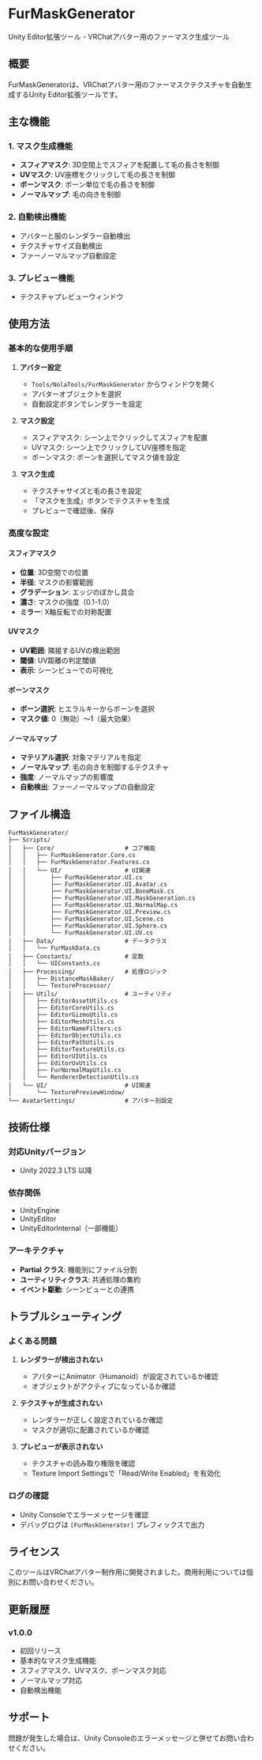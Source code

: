 # FurMaskGenerator

Unity Editor拡張ツール - VRChatアバター用のファーマスク生成ツール

## 概要

FurMaskGeneratorは、VRChatアバター用のファーマスクテクスチャを自動生成するUnity Editor拡張ツールです。

## 主な機能

### 1. マスク生成機能
- **スフィアマスク**: 3D空間上でスフィアを配置して毛の長さを制御
- **UVマスク**: UV座標をクリックして毛の長さを制御
- **ボーンマスク**: ボーン単位で毛の長さを制御
- **ノーマルマップ**: 毛の向きを制御

### 2. 自動検出機能
- アバターと服のレンダラー自動検出
- テクスチャサイズ自動検出
- ファーノーマルマップ自動設定

### 3. プレビュー機能
- テクスチャプレビューウィンドウ

## 使用方法

### 基本的な使用手順

1. **アバター設定**
   - `Tools/NolaTools/FurMaskGenerator` からウィンドウを開く
   - アバターオブジェクトを選択
   - 自動設定ボタンでレンダラーを設定

2. **マスク設定**
   - スフィアマスク: シーン上でクリックしてスフィアを配置
   - UVマスク: シーン上でクリックしてUV座標を指定
   - ボーンマスク: ボーンを選択してマスク値を設定

3. **マスク生成**
   - テクスチャサイズと毛の長さを設定
   - 「マスクを生成」ボタンでテクスチャを生成
   - プレビューで確認後、保存

### 高度な設定

#### スフィアマスク
- **位置**: 3D空間での位置
- **半径**: マスクの影響範囲
- **グラデーション**: エッジのぼかし具合
- **濃さ**: マスクの強度（0.1-1.0）
- **ミラー**: X軸反転での対称配置

#### UVマスク
- **UV範囲**: 隣接するUVの検出範囲
- **閾値**: UV距離の判定閾値
- **表示**: シーンビューでの可視化

#### ボーンマスク
- **ボーン選択**: ヒエラルキーからボーンを選択
- **マスク値**: 0（無効）〜1（最大効果）

#### ノーマルマップ
- **マテリアル選択**: 対象マテリアルを指定
- **ノーマルマップ**: 毛の向きを制御するテクスチャ
- **強度**: ノーマルマップの影響度
- **自動検出**: ファーノーマルマップの自動設定

## ファイル構造

```
FurMaskGenerator/
├── Scripts/
│   ├── Core/                    # コア機能
│   │   ├── FurMaskGenerator.Core.cs
│   │   ├── FurMaskGenerator.Features.cs
│   │   └── UI/                  # UI関連
│   │       ├── FurMaskGenerator.UI.cs
│   │       ├── FurMaskGenerator.UI.Avatar.cs
│   │       ├── FurMaskGenerator.UI.BoneMask.cs
│   │       ├── FurMaskGenerator.UI.MaskGeneration.cs
│   │       ├── FurMaskGenerator.UI.NormalMap.cs
│   │       ├── FurMaskGenerator.UI.Preview.cs
│   │       ├── FurMaskGenerator.UI.Scene.cs
│   │       ├── FurMaskGenerator.UI.Sphere.cs
│   │       └── FurMaskGenerator.UI.UV.cs
│   ├── Data/                    # データクラス
│   │   └── FurMaskData.cs
│   ├── Constants/               # 定数
│   │   └── UIConstants.cs
│   ├── Processing/              # 処理ロジック
│   │   ├── DistanceMaskBaker/
│   │   └── TextureProcessor/
│   ├── Utils/                   # ユーティリティ
│   │   ├── EditorAssetUtils.cs
│   │   ├── EditorCoreUtils.cs
│   │   ├── EditorGizmoUtils.cs
│   │   ├── EditorMeshUtils.cs
│   │   ├── EditorNameFilters.cs
│   │   ├── EditorObjectUtils.cs
│   │   ├── EditorPathUtils.cs
│   │   ├── EditorTextureUtils.cs
│   │   ├── EditorUIUtils.cs
│   │   ├── EditorUvUtils.cs
│   │   ├── FurNormalMapUtils.cs
│   │   └── RendererDetectionUtils.cs
│   └── UI/                      # UI関連
│       └── TexturePreviewWindow/
└── AvatarSettings/              # アバター別設定
```

## 技術仕様

### 対応Unityバージョン
- Unity 2022.3 LTS 以降

### 依存関係
- UnityEngine
- UnityEditor
- UnityEditorInternal（一部機能）

### アーキテクチャ
- **Partial クラス**: 機能別にファイル分割
- **ユーティリティクラス**: 共通処理の集約
- **イベント駆動**: シーンビューとの連携

## トラブルシューティング

### よくある問題

1. **レンダラーが検出されない**
   - アバターにAnimator（Humanoid）が設定されているか確認
   - オブジェクトがアクティブになっているか確認

2. **テクスチャが生成されない**
   - レンダラーが正しく設定されているか確認
   - マスクが適切に配置されているか確認

3. **プレビューが表示されない**
   - テクスチャの読み取り権限を確認
   - Texture Import Settingsで「Read/Write Enabled」を有効化

### ログの確認
- Unity Consoleでエラーメッセージを確認
- デバッグログは `[FurMaskGenerator]` プレフィックスで出力

## ライセンス

このツールはVRChatアバター制作用に開発されました。商用利用については個別にお問い合わせください。

## 更新履歴

### v1.0.0
- 初回リリース
- 基本的なマスク生成機能
- スフィアマスク、UVマスク、ボーンマスク対応
- ノーマルマップ対応
- 自動検出機能

## サポート

問題が発生した場合は、Unity Consoleのエラーメッセージと併せてお問い合わせください。

